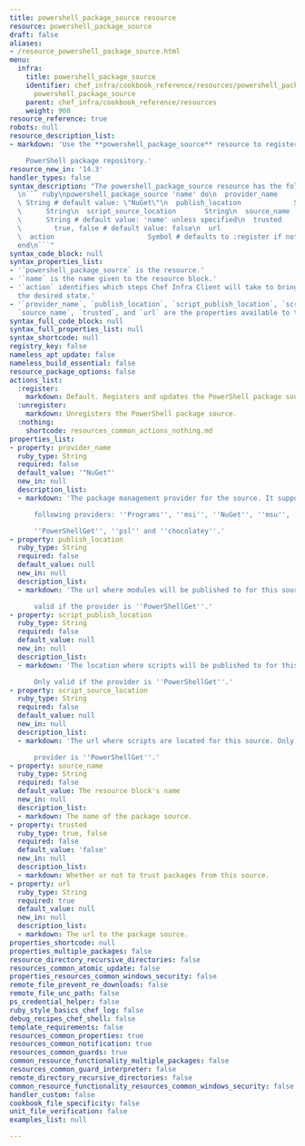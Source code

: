 ```yaml
---
title: powershell_package_source resource
resource: powershell_package_source
draft: false
aliases:
- /resource_powershell_package_source.html
menu:
  infra:
    title: powershell_package_source
    identifier: chef_infra/cookbook_reference/resources/powershell_package_source
      powershell_package_source
    parent: chef_infra/cookbook_reference/resources
    weight: 900
resource_reference: true
robots: null
resource_description_list:
- markdown: 'Use the **powershell_package_source** resource to register a

    PowerShell package repository.'
resource_new_in: '14.3'
handler_types: false
syntax_description: "The powershell_package_source resource has the following syntax:\n\
  \n``` ruby\npowershell_package_source 'name' do\n  provider_name               \
  \ String # default value: \"NuGet\"\n  publish_location             String\n  script_publish_location\
  \      String\n  script_source_location       String\n  source_name            \
  \      String # default value: 'name' unless specified\n  trusted              \
  \        true, false # default value: false\n  url                          String\n\
  \  action                       Symbol # defaults to :register if not specified\n\
  end\n```"
syntax_code_block: null
syntax_properties_list:
- '`powershell_package_source` is the resource.'
- '`name` is the name given to the resource block.'
- '`action` identifies which steps Chef Infra Client will take to bring the node into
  the desired state.'
- '`provider_name`, `publish_location`, `script_publish_location`, `script_source_location`,
  `source_name`, `trusted`, and `url` are the properties available to this resource.'
syntax_full_code_block: null
syntax_full_properties_list: null
syntax_shortcode: null
registry_key: false
nameless_apt_update: false
nameless_build_essential: false
resource_package_options: false
actions_list:
  :register:
    markdown: Default. Registers and updates the PowerShell package source.
  :unregister:
    markdown: Unregisters the PowerShell package source.
  :nothing:
    shortcode: resources_common_actions_nothing.md
properties_list:
- property: provider_name
  ruby_type: String
  required: false
  default_value: '"NuGet"'
  new_in: null
  description_list:
  - markdown: 'The package management provider for the source. It supports the

      following providers: ''Programs'', ''msi'', ''NuGet'', ''msu'',

      ''PowerShellGet'', ''psl'' and ''chocolatey''.'
- property: publish_location
  ruby_type: String
  required: false
  default_value: null
  new_in: null
  description_list:
  - markdown: 'The url where modules will be published to for this source. Only

      valid if the provider is ''PowerShellGet''.'
- property: script_publish_location
  ruby_type: String
  required: false
  default_value: null
  new_in: null
  description_list:
  - markdown: 'The location where scripts will be published to for this source.

      Only valid if the provider is ''PowerShellGet''.'
- property: script_source_location
  ruby_type: String
  required: false
  default_value: null
  new_in: null
  description_list:
  - markdown: 'The url where scripts are located for this source. Only valid if the

      provider is ''PowerShellGet''.'
- property: source_name
  ruby_type: String
  required: false
  default_value: The resource block's name
  new_in: null
  description_list:
  - markdown: The name of the package source.
- property: trusted
  ruby_type: true, false
  required: false
  default_value: 'false'
  new_in: null
  description_list:
  - markdown: Whether or not to trust packages from this source.
- property: url
  ruby_type: String
  required: true
  default_value: null
  new_in: null
  description_list:
  - markdown: The url to the package source.
properties_shortcode: null
properties_multiple_packages: false
resource_directory_recursive_directories: false
resources_common_atomic_update: false
properties_resources_common_windows_security: false
remote_file_prevent_re_downloads: false
remote_file_unc_path: false
ps_credential_helper: false
ruby_style_basics_chef_log: false
debug_recipes_chef_shell: false
template_requirements: false
resources_common_properties: true
resources_common_notification: true
resources_common_guards: true
common_resource_functionality_multiple_packages: false
resources_common_guard_interpreter: false
remote_directory_recursive_directories: false
common_resource_functionality_resources_common_windows_security: false
handler_custom: false
cookbook_file_specificity: false
unit_file_verification: false
examples_list: null

---
```

